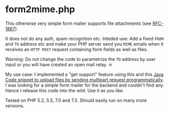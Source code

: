 # form2mime.php

This otherwise very simple form mailer supports file attachments (see [RFC-1867](https://www.ietf.org/rfc/rfc1867.txt)).

It does not do any auth, spam recognition etc.
Inteded use: Add a fixed `FROM` and `TO` address etc and make your PHP server send you `MIME` emails when it receives an `HTTP POST` request containing form fields as well as files.

Warning: Do not change the code to parametrize the `TO` address by user input or you will have created an open mail relay. ☠

My use case: I implemented a "get support" feature using this and this [Java Code snippet to upload files by sending multipart request programmatically](http://www.codejava.net/java-se/networking/upload-files-by-sending-multipart-request-programmatically).
I was looking for a simple form mailer for the backend and couldn't find any.
Hence I release this code into the wild.
Use it as you like.

Tested on PHP 5.2, 5.5, 7.0 and 7.3. Should easily run on many more versions.

